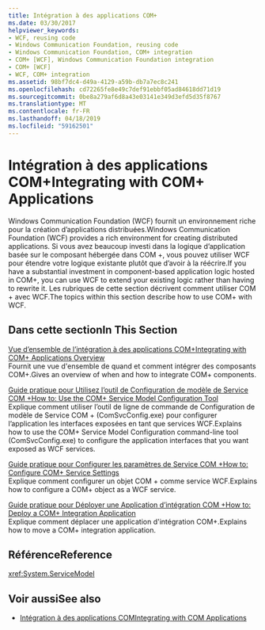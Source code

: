 ```yaml
---
title: Intégration à des applications COM+
ms.date: 03/30/2017
helpviewer_keywords:
- WCF, reusing code
- Windows Communication Foundation, reusing code
- Windows Communication Foundation, COM+ integration
- COM+ [WCF], Windows Communication Foundation integration
- COM+ [WCF]
- WCF, COM+ integration
ms.assetid: 98bf7dc4-d49a-4129-a59b-db7a7ec8c241
ms.openlocfilehash: cd72265fe8e49c7def91ebbf05ad84618dd71d19
ms.sourcegitcommit: 0be8a279af6d8a43e03141e349d3efd5d35f8767
ms.translationtype: MT
ms.contentlocale: fr-FR
ms.lasthandoff: 04/18/2019
ms.locfileid: "59162501"
---
```

# <a name="integrating-with-com-applications"></a><span data-ttu-id="43a22-102">Intégration à des applications COM+</span><span class="sxs-lookup"><span data-stu-id="43a22-102">Integrating with COM+ Applications</span></span>
<span data-ttu-id="43a22-103">Windows Communication Foundation (WCF) fournit un environnement riche pour la création d’applications distribuées.</span><span class="sxs-lookup"><span data-stu-id="43a22-103">Windows Communication Foundation (WCF) provides a rich environment for creating distributed applications.</span></span> <span data-ttu-id="43a22-104">Si vous avez beaucoup investi dans la logique d’application basée sur le composant hébergée dans COM +, vous pouvez utiliser WCF pour étendre votre logique existante plutôt que d’avoir à la réécrire.</span><span class="sxs-lookup"><span data-stu-id="43a22-104">If you have a substantial investment in component-based application logic hosted in COM+, you can use WCF to extend your existing logic rather than having to rewrite it.</span></span> <span data-ttu-id="43a22-105">Les rubriques de cette section décrivent comment utiliser COM + avec WCF.</span><span class="sxs-lookup"><span data-stu-id="43a22-105">The topics within this section describe how to use COM+ with WCF.</span></span>  
  
## <a name="in-this-section"></a><span data-ttu-id="43a22-106">Dans cette section</span><span class="sxs-lookup"><span data-stu-id="43a22-106">In This Section</span></span>  
 [<span data-ttu-id="43a22-107">Vue d’ensemble de l’intégration à des applications COM+</span><span class="sxs-lookup"><span data-stu-id="43a22-107">Integrating with COM+ Applications Overview</span></span>](../../../../docs/framework/wcf/feature-details/integrating-with-com-plus-applications-overview.md)  
 <span data-ttu-id="43a22-108">Fournit une vue d'ensemble de quand et comment intégrer des composants COM+.</span><span class="sxs-lookup"><span data-stu-id="43a22-108">Gives an overview of when and how to integrate COM+ components.</span></span>  
  
 [<span data-ttu-id="43a22-109">Guide pratique pour Utilisez l’outil de Configuration de modèle de Service COM +</span><span class="sxs-lookup"><span data-stu-id="43a22-109">How to: Use the COM+ Service Model Configuration Tool</span></span>](../../../../docs/framework/wcf/feature-details/how-to-use-the-com-service-model-configuration-tool.md)  
 <span data-ttu-id="43a22-110">Explique comment utiliser l’outil de ligne de commande de Configuration de modèle de Service COM + (ComSvcConfig.exe) pour configurer l’application les interfaces exposées en tant que services WCF.</span><span class="sxs-lookup"><span data-stu-id="43a22-110">Explains how to use the COM+ Service Model Configuration command-line tool (ComSvcConfig.exe) to configure the application interfaces that you want exposed as WCF services.</span></span>  
  
 [<span data-ttu-id="43a22-111">Guide pratique pour Configurer les paramètres de Service COM +</span><span class="sxs-lookup"><span data-stu-id="43a22-111">How to: Configure COM+ Service Settings</span></span>](../../../../docs/framework/wcf/feature-details/how-to-configure-com-service-settings.md)  
 <span data-ttu-id="43a22-112">Explique comment configurer un objet COM + comme service WCF.</span><span class="sxs-lookup"><span data-stu-id="43a22-112">Explains how to configure a COM+ object as a WCF service.</span></span>  
  
 [<span data-ttu-id="43a22-113">Guide pratique pour Déployer une Application d’intégration COM +</span><span class="sxs-lookup"><span data-stu-id="43a22-113">How to: Deploy a COM+ Integration Application</span></span>](../../../../docs/framework/wcf/feature-details/how-to-deploy-a-com-integration-application.md)  
 <span data-ttu-id="43a22-114">Explique comment déplacer une application d'intégration COM+.</span><span class="sxs-lookup"><span data-stu-id="43a22-114">Explains how to move a COM+ integration application.</span></span>  
  
## <a name="reference"></a><span data-ttu-id="43a22-115">Référence</span><span class="sxs-lookup"><span data-stu-id="43a22-115">Reference</span></span>  
 <xref:System.ServiceModel>  
  
## <a name="see-also"></a><span data-ttu-id="43a22-116">Voir aussi</span><span class="sxs-lookup"><span data-stu-id="43a22-116">See also</span></span>

- [<span data-ttu-id="43a22-117">Intégration à des applications COM</span><span class="sxs-lookup"><span data-stu-id="43a22-117">Integrating with COM Applications</span></span>](../../../../docs/framework/wcf/feature-details/integrating-with-com-applications.md)
